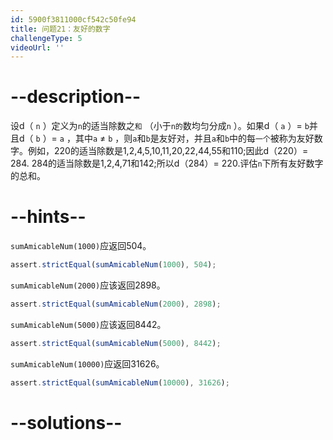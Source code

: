 ```yaml
---
id: 5900f3811000cf542c50fe94
title: 问题21：友好的数字
challengeType: 5
videoUrl: ''
---
```


# --description--

设d（ `n` ）定义为`n`的适当除数之`和` （小于`n的`数均匀分成`n` ）。如果d（ `a` ）= `b`并且d（ `b` ）= `a` ，其中`a` ≠ `b` ，则`a`和`b`是友好对，并且`a`和`b`中的每`一个`被称为友好数字。例如，220的适当除数是1,2,4,5,10,11,20,22,44,55和110;因此d（220）= 284. 284的适当除数是1,2,4,71和142;所以d（284）= 220.评估`n`下所有友好数字的总和。

# --hints--

`sumAmicableNum(1000)`应返回504。

```js
assert.strictEqual(sumAmicableNum(1000), 504);
```

`sumAmicableNum(2000)`应该返回2898。

```js
assert.strictEqual(sumAmicableNum(2000), 2898);
```

`sumAmicableNum(5000)`应该返回8442。

```js
assert.strictEqual(sumAmicableNum(5000), 8442);
```

`sumAmicableNum(10000)`应返回31626。

```js
assert.strictEqual(sumAmicableNum(10000), 31626);
```

# --solutions--

